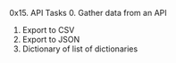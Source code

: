 0x15. API
Tasks
0. Gather data from an API
1. Export to CSV
2. Export to JSON
3. Dictionary of list of dictionaries
